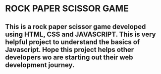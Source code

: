 # **ROCK PAPER SCISSOR GAME**

## This is a rock paper scissor game developed using HTML, CSS and JAVASCRIPT. This is very helpful project to understand the basics of Javascript. Hope this project helps other developers wo are starting out their web development journey.
